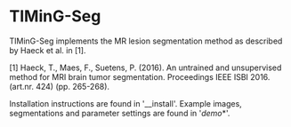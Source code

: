 # TIMinG-Seg

TIMinG-Seg implements the MR lesion segmentation method as described by Haeck et al. in [1].

[1] Haeck, T., Maes, F., Suetens, P. (2016). An untrained and unsupervised method for MRI brain tumor segmentation. 
Proceedings IEEE ISBI 2016.  (art.nr. 424) (pp. 265-268).

Installation instructions are found in '__install'.
Example images, segmentations and parameter settings are found in '_demo_*'.
